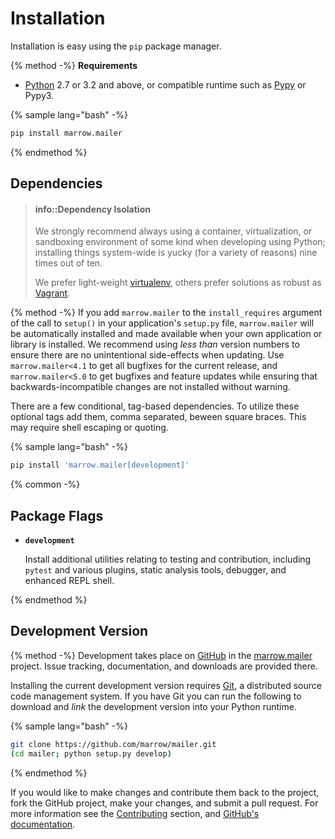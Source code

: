 # Installation

Installation is easy using the `pip` package manager.

{% method -%}
**Requirements**

* [Python](https://www.python.org) 2.7 or 3.2 and above, or compatible runtime such as [Pypy](http://pypy.org) or Pypy3.

{% sample lang="bash" -%}
```bash
pip install marrow.mailer
```
{% endmethod %}

## Dependencies

> #### info::Dependency Isolation
> 
> We strongly recommend always using a container, virtualization, or sandboxing environment of some kind when developing using Python; installing things system-wide is yucky \(for a variety of reasons\) nine times out of ten.
> 
> We prefer light-weight [virtualenv](https://virtualenv.pypa.io/en/latest/virtualenv.html), others prefer solutions as robust as [Vagrant](http://www.vagrantup.com).

{% method -%}
If you add `marrow.mailer` to the `install_requires` argument of the call to `setup()` in your application's `setup.py` file, `marrow.mailer` will be automatically installed and made available when your own application or library is installed. We recommend using _less than_ version numbers to ensure there are no unintentional side-effects when updating. Use `marrow.mailer<4.1` to get all bugfixes for the current release, and `marrow.mailer<5.0` to get bugfixes and feature updates while ensuring that backwards-incompatible changes are not installed without warning.

There are a few conditional, tag-based dependencies. To utilize these optional tags add them, comma separated, beween square braces. This may require shell escaping or quoting.

{% sample lang="bash" -%}
```bash
pip install 'marrow.mailer[development]'
```

{% common -%}
## Package Flags

* **`development`**

  Install additional utilities relating to testing and contribution, including `pytest` and various plugins, static analysis tools, debugger, and enhanced REPL shell.

{% endmethod %}


## Development Version

{% method -%}
Development takes place on [GitHub](https://github.com/) in the [marrow.mailer](https://github.com/marrow/mailer/) project. Issue tracking, documentation, and downloads are provided there.

Installing the current development version requires [Git](http://git-scm.com/), a distributed source code management system. If you have Git you can run the following to download and _link_ the development version into your Python runtime.

{% sample lang="bash" -%}
```bash
git clone https://github.com/marrow/mailer.git
(cd mailer; python setup.py develop)
```
{% endmethod %}

If you would like to make changes and contribute them back to the project, fork the GitHub project, make your changes, and submit a pull request. For more information see the [Contributing](/contributing.md) section, and [GitHub's documentation](http://help.github.com/).
